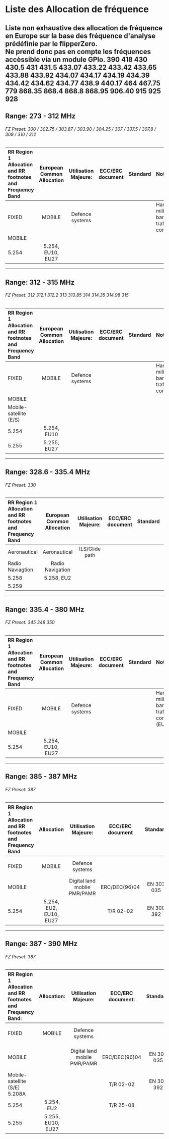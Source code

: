 # Liste des Allocation de fréquence
Liste non exhaustive des allocation de fréquence en Europe sur la base des fréquence d'analyse prédéfinie par le flipperZero.<br>
Ne prend donc pas en compte les fréquences accèssible via un module GPIo.
390 418 430 430.5 431 431.5 433.07 433.22 433.42 433.65 433.88 433.92 434.07 434.17 434.19 434.39 434.42 434.62 434.77 438.9 440.17 464 467.75 779 868.35 868.4 868.8 868.95 906.40 915 925 928 
---

## Range: 273 - 312 MHz
###### FZ Preset: 300 / 302.75 / 303.87 / 303.90 / 304.25 / 307 / 307.5 / 307.8 / 309 / 310 / 312  
| RR Region 1 Allocation and RR footnotes and Frequency Band | European Common Allocation | Utilisation Majeure: | ECC/ERC document | Standard | Notes: |
|:-----------------------------------------------------------|:----------:|:--------------------:|:----------------:|:--------:|:-------|
| FIXED          | MOBILE            | Defence systems       |      |     | Harmonised military band. Air traffic control   |
| MOBILE         |                   |                       |      |     |                                       |
| 5.254          | 5.254, EU10, EU27 |                       |      |     |                                       |

---

## Range: 312 - 315 MHz 
###### FZ Preset: 312 312.1 312.2 313 313.85 314 314.35 314.98 315       
| RR Region 1 Allocation and RR footnotes and Frequency Band | European Common Allocation | Utilisation Majeure: | ECC/ERC document | Standard | Notes: |
|:-----------------------------------------------------------|:----------:|:--------------------:|:----------------:|:--------:|:-------|
| FIXED          | MOBILE            | Defence systems       |     |      | Harmonised military band. Air traffic control   |
| MOBILE         |                   |                       |     |      |                                           |
| Mobile-satellite (E/S) |           |                       |     |      |                                           |
| 5.254          | 5.254, EU10       |                       |     |      |                                           |
| 5.255          | 5.255, EU27       |                       |     |      |                                           |
                         
---

## Range: 328.6 - 335.4 MHz 
###### FZ Preset: 330
| RR Region 1 Allocation and RR footnotes and Frequency Band | European Common Allocation | Utilisation Majeure: | ECC/ERC document | Standard | Notes: |
|:-----------------------------------------------------------|:----------:|:--------------------:|:----------------:|:--------:|:-------|
| Aeronautical          | Aeronautical     | ILS/Glide path            |       |   |                                       |
| Radio Naviagtion      | Radio Navigation |                           |       |   |                                       |
| 5.258                 | 5.258, EU2       |                           |       |   |                                       |
| 5.259                 |                  |                           |       |   |                                       |

---

## Range: 335.4 - 380 MHz
###### FZ Preset: 345 348 350    
| RR Region 1 Allocation and RR footnotes and Frequency Band | European Common Allocation | Utilisation Majeure: | ECC/ERC document | Standard | Notes: |
|:-----------------------------------------------------------|:----------:|:--------------------:|:----------------:|:--------:|:-------|
| FIXED          | MOBILE            | Defence systems |     |      | Harmonised military band. Air traffic control (EU7)   |
| MOBILE         |                   |                 |     |      |                                                       |
| 5.254          | 5.254, EU10, EU27 |                 |     |      |                                                       |

---

## Range: 385 - 387 MHz 
###### FZ Preset: 387      
| RR Region 1 Allocation and RR footnotes and Frequency Band | Allocation | Utilisation Majeure: | ECC/ERC document | Standard | Notes: |
|:-----------------------------------------------------------|:----------:|:--------------------:|:----------------:|:--------:|:-------|
| FIXED                  | MOBILE            | Defence systems |      |      | Harmonised military band. |
| MOBILE                 |                   | Digital land mobile PMR/PAMR                | ERC/DEC(96)04     | EN 303 035    | ML paired with 395-397 MHz   |                                                |
| 5.254   |  5.254, EU2, EU10, EU27  |                 | T/R 02-02     |  EN 300 392    |                                                   |

---

## Range: 387 - 390 MHz 
###### FZ Preset: 387       
| RR Region 1 Allocation and RR footnotes and Frequency Band: | Allocation: | Utilisation Majeure: | ECC/ERC document: | Standard:  | Notes: |
|:------------------------------------------------------------|:-----------:|:--------------------:|:-----------------:|:----------:|:-------|
| FIXED                                                       | MOBILE      | Defence systems      |                   |            | Harmonised military band.   |
| MOBILE                                                      |             | Digital land mobile PMR/PAMR                     | ERC/DEC(96)04                  |  EN 303 035          |  ML paired with 397.0-399.9 MHz                |
| Mobile-satellite (S/E) 5.208A                               |             |                      | T/R 02-02                  | EN 300 392           |                  |
| 5.254                                                       | 5.254, EU2 |                      | T/R 25-08                  |            |                  |
| 5.255                                                       | 5.255, EU10, EU27 |                      |                   |            |                  |










